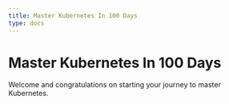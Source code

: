 ```yaml
---
title: Master Kubernetes In 100 Days
type: docs
---
```


# Master Kubernetes In 100 Days

Welcome and congratulations on starting your journey to master Kubernetes.
